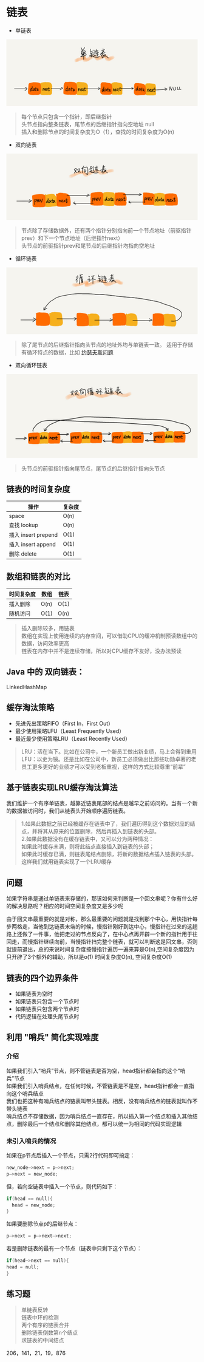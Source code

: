 # 链表

- 单链表

![](./linked_list/1.jpg)

>每个节点只包含一个指针，即后继指针  
头节点指向整条链表，尾节点的后继指针指向空地址 null  
插入和删除节点的时间复杂度为O（1），查找的时间复杂度为O(n)  

- 双向链表

![](./linked_list/2.jpg)

>节点除了存储数据外，还有两个指针分别指向前一个节点地址（前驱指针prev）和下一个节点地址（后继指针next）  
头节点的前驱指针prev和尾节点的后继指针均指向空地址

- 循环链表

![](./linked_list/3.jpg)

>除了尾节点的后继指针指向头节点的地址外均与单链表一致。
适用于存储有循环特点的数据，比如 [约瑟夫斯问题](https://zh.wikipedia.org/wiki/约瑟夫斯问题)

- 双向循环链表

![](./linked_list/4.jpg)

>头节点的前驱指针指向尾节点，尾节点的后继指针指向头节点

## 链表的时间复杂度

|  操作   | 复杂度 |
|  ----  | ---- |
|  space  | O(n) |
|  查找 lookup  | O(n) |
|  插入 insert prepend | O(1) |
|  插入 insert append | O(1) |
|  删除 delete | O(1) |

## 数组和链表的对比

| 时间复杂度 | 数组 | 链表 |
| ---- | ---- | ---- |
| 插入删除 | O(n) | O(1) |
| 随机访问 | O(1) | O(n) |

>插入删除较多，用链表  
数组在实现上使用连续的内存空间，可以借助CPU的缓冲机制预读数组中的数据，访问效率更高  
链表在内存中并不是连续存储，所以对CPU缓存不友好，没办法预读  

## Java 中的 双向链表：

  LinkedHashMap

## 缓存淘汰策略

- 先进先出策略FIFO（First In，First Out）
- 最少使用策略LFU（Least Frequently Used）
- 最近最少使用策略LRU（Least Recently Used）

>LRU：活在当下。比如在公司中，一个新员工做出新业绩，马上会得到重用   
LFU：以史为镜。还是比如在公司中，新员工必须做出比那些功勋卓著的老员工更多更好的业绩才可以受到老板重视，这样的方式比较尊重“前辈”

## 基于链表实现LRU缓存淘汰算法

我们维护一个有序单链表，越靠近链表尾部的结点是越早之前访问的。当有一个新的数据被访问时，我们从链表头开始顺序遍历链表。

>1.如果此数据之前已经被缓存在链表中了，我们遍历得到这个数据对应的结点，并将其从原来的位置删除，然后再插入到链表的头部。  
2.如果此数据没有在缓存链表中，又可以分为两种情况：  
如果此时缓存未满，则将此结点直接插入到链表的头部；  
如果此时缓存已满，则链表尾结点删除，将新的数据结点插入链表的头部。  
这样我们就用链表实现了一个LRU缓存  


## 问题 

如果字符串是通过单链表来存储的，那该如何来判断是一个回文串呢？你有什么好的解决思路呢？相应的时间空间复杂度又是多少呢

由于回文串最重要的就是对称，那么最重要的问题就是找到那个中心，用快指针每步两格走，当他到达链表末端的时候，慢指针刚好到达中心，慢指针在过来的这趟路上还做了一件事，他把走过的节点反向了，在中心点再开辟一个新的指针用于往回走，而慢指针继续向前，当慢指针扫完整个链表，就可以判断这是回文串，否则就提前退出，总的来说时间复杂度按慢指针遍历一遍来算是O(n),空间复杂度因为只开辟了3个额外的辅助，所以是o(1) 
时间复杂度O(n), 空间复杂度O(1)

## 链表的四个边界条件

- 如果链表为空时
- 如果链表只包含一个节点时
- 如果链表只包含两个节点时
- 代码逻辑在处理头尾节点时


## 利用 "哨兵" 简化实现难度

###  介绍

如果我们引入“哨兵”节点，则不管链表是否为空，head指针都会指向这个“哨兵”节点  
如果我们引入哨兵结点，在任何时候，不管链表是不是空，head指针都会一直指向这个哨兵结点  
我们也把这种有哨兵结点的链表叫带头链表。相反，没有哨兵结点的链表就叫作不带头链表  
哨兵结点不存储数据，因为哨兵结点一直存在，所以插入第一个结点和插入其他结点，删除最后一个结点和删除其他结点，都可以统一为相同的代码实现逻辑  

###  未引入哨兵的情况

如果在p节点后插入一个节点，只需2行代码即可搞定：

```c++
new_node—>next = p—>next;
p—>next = new_node;
```

但，若向空链表中插入一个节点，则代码如下：

```c++
if(head == null){
  head = new_node;
}
```

如果要删除节点p的后继节点：

```c++
p—>next = p—>next—>next;
```

若是删除链表的最有一个节点（链表中只剩下这个节点）：

```c++
if(head—>next == null){
head = null;
}
```

## 练习题

>单链表反转  
链表中环的检测  
两个有序的链表合并  
删除链表倒数第n个结点  
求链表的中间结点 

206，141，21，19，876


